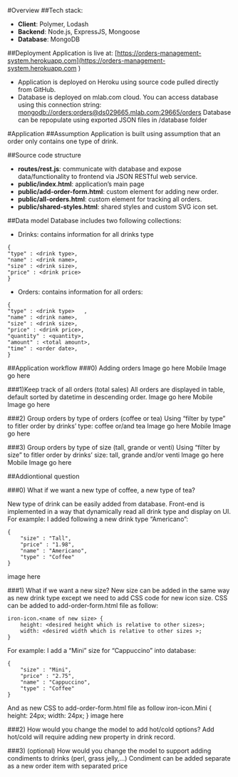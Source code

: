 #Overview 
##Tech stack:
-  **Client**: Polymer, Lodash
-  **Backend**: Node.js, ExpressJS, Mongoose
-  **Database**: MongoDB

##Deployment
Application is live at: [https://orders-management-system.herokuapp.com](https://orders-management-system.herokuapp.com )
-  Application is deployed on Heroku using source code pulled directly from GitHub.
-  Database is deployed on mlab.com cloud. You can access database using this connection string: 
[mongodb://orders:orders@ds029665.mlab.com:29665/orders](mongodb://orders:orders@ds029665.mlab.com:29665/orders)
Database can be repopulate using exported JSON files in /database folder

#Application
##Assumption
Application is built using assumption that an order only contains one type of drink.

##Source code structure
-  **routes/rest.js**: communicate with database and expose data/functionality to frontend via JSON RESTful web service.
-  **public/index.html**: application’s main page 
-  **public/add-order-form.html**: custom element for adding new order.
-  **public/all-orders.html**: custom element for tracking all orders.
-  **public/shared-styles.html**: shared styles and custom SVG icon set.

##Data model
Database includes two following collections:
-  Drinks: contains information for all drinks type
```
{
"type" : <drink type>,
"name" : <drink name>,
"size" : <drink size>,
"price" : <drink price>
}
```
-  Orders: contains information for all orders:
```
{
"type" : <drink type>	,
"name" : <drink name>,
"size" : <drink size>,
"price" : <drink price>,
"quantity" : <quantity>,
"amount" : <total amount>,
"time" : <order date>,
}
```

##Application workflow
###0) Adding orders
Image go here
Mobile Image go here

###1)Keep track of all orders (total sales)
All orders are displayed in table, default sorted by datetime in descending order.
Image go here
Mobile Image go here

###2) Group orders by type of orders (coffee or tea)
Using “filter by type” to fitler order by drinks’ type: coffee or/and tea
Image go here
Mobile Image go here

###3) Group orders by type of size (tall, grande or venti)
Using “filter by size” to fitler order by drinks’ size: tall, grande and/or venti
Image go here
Mobile Image go here

##Addiontional question

###0)	What if we want a new type of coffee, a new type of tea?

New type of drink can be easily added from database. Front-end is implemented in a way that dynamically read all drink type and display on UI.
For example: I added following a new drink type “Americano”:
```
{
	"size" : "Tall",
	"price" : "1.98",
	"name" : "Americano",
	"type" : "Coffee"
}
```
image here

###1)	What if we want a new size?
New size can be added in the same way as new drink type except we need to add CSS code for new icon size. CSS can be added to add-order-form.html file as follow:
```
iron-icon.<name of new size> {
    height: <desired height which is relative to other sizes>;
    width: <desired width which is relative to other sizes >;
}
```
For example: I add a “Mini” size for “Cappuccino” into database:
```
{
	"size" : "Mini",
	"price" : "2.75",
	"name" : "Cappuccino",
	"type" : "Coffee"
}
```
And as new CSS to add-order-form.html file as follow
iron-icon.Mini {
    height: 24px;
    width: 24px;
}
image here

###2)	How would you change the model to add hot/cold options?
Add hot/cold will require adding new property in drink record.

###3)	 (optional) How would you change the model to support adding condiments to drinks (perl, grass jelly,...)
Condiment can be added separate as a new order item with separated price

